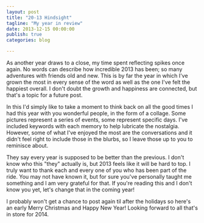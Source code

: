 ```yaml
---
layout: post
title: "20-13 Hindsight"
tagline: "My year in review"
date: 2013-12-15 00:00:00
publish: true
categories: blog

---
```


<link rel="stylesheet" href="/css/hindsight.css">

As another year draws to a close, my time spent reflecting spikes once again. No 
words can describe how incredible 2013 has been; so many adventures with friends 
old and new. This is by far the year in which I've grown the most in every sense 
of the word as well as the one I've felt the happiest overall. I don't doubt the 
growth and happiness are connected, but that's a topic for a future post.

In this I'd simply like to take a moment to think back on all the good times I 
had this year with you wonderful people, in the form of a collage. Some pictures 
represent a series of events, some represent specific days. I've included 
keywords with each memory to help lubricate the nostalgia. However, some of what 
I've enjoyed the most are the conversations and it didn't feel right to include 
those in the blurbs, so I leave those up to you to reminisce about.

<div id="collage-container">
</div>

They say every year is supposed to be better than the previous. I don't know who 
this "they" actually is, but 2013 feels like it will be hard to top. I truly 
want to thank each and every one of you who has been part of the ride. You may 
not have known it, but for sure you've personally taught me something and I am 
very grateful for that. If you're reading this and I don't know you yet, let's 
change that in the coming year!

I probably won't get a chance to post again til after the holidays so here's an 
early Merry Christmas and Happy New Year! Looking forward to all that's in store 
for 2014.

<script src="http://ajax.googleapis.com/ajax/libs/jquery/1.7.2/jquery.min.js"></script>
<script>window.jQuery || document.write('<script src="/js/jquery-1.7.2.min.js"><\/script>')</script>
<script type="text/javascript" src="//cdnjs.cloudflare.com/ajax/libs/masonry/3.1.2/masonry.pkgd.min.js"></script>
<script>window.Masonry || document.write('script src="/js/masonry.min.js"><\/script>')</script>
<script type="text/javascript" src="//cdn.jsdelivr.net/jquery.lazyload/1.9.1/jquery.lazyload.min.js"></script>
<script>jQuery().lazyload || document.write('<script src="/js/jquery.lazyload.min.js"><\/script>')</script>
<script type="text/javascript" src="/js/hindsight-data.js"></script>
<script type="text/javascript" src="/js/hindsight.js"></script>
